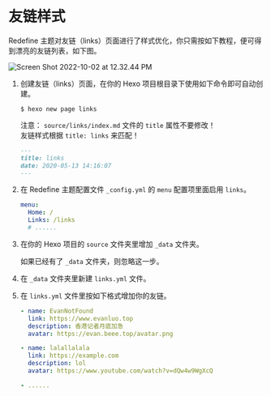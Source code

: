 # 友链样式

Redefine 主题对友链（links）页面进行了样式优化，你只需按如下教程，便可得到漂亮的友链列表，如下图。

![Screen Shot 2022-10-02 at 12.32.44 PM](https://evan.beee.top/img/Screen%20Shot%202022-10-02%20at%2012.32.44%20PM.png)

1. 创建友链（links）页面，在你的 Hexo 项目根目录下使用如下命令即可自动创建。
   ```shell
   $ hexo new page links
   ```

   注意：
   `source/links/index.md` 文件的 `title` 属性不要修改！  
   友链样式根据 `title: links` 来匹配！
   
   ```markdown
   ---
   title: links
   date: 2020-05-13 14:16:07
   ---
   ```
   
1. 在 Redefine 主题配置文件 `_config.yml` 的 `menu` 配置项里面启用 `links`。
   ```yaml
   menu:
     Home: /
     Links: /links
     # ......
   ```

1. 在你的 Hexo 项目的 `source` 文件夹里增加 `_data` 文件夹。
   
   如果已经有了 `_data` 文件夹，则忽略这一步。
   
1. 在 `_data` 文件夹里新建 `links.yml` 文件。

1. 在 `links.yml` 文件里按如下格式增加你的友链。

   ```yaml
   - name: EvanNotFound
     link: https://www.evanluo.top
     description: 香港记者月底加急
     avatar: https://evan.beee.top/avatar.png
   
   - name: lalallalala
     link: https://example.com
     description: lol
     avatar: https://www.youtube.com/watch?v=dQw4w9WgXcQ
   
   - ......  
   
   ```
   
   

